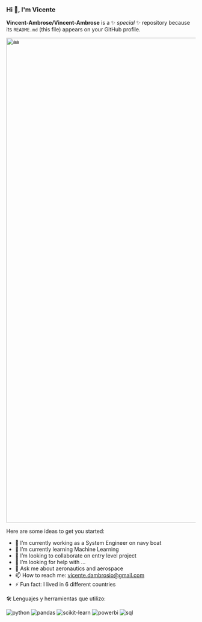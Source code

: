 ### Hi 👋, I'm Vicente


**Vincent-Ambrose/Vincent-Ambrose** is a ✨ _special_ ✨ repository because its `README.md` (this file) appears on your GitHub profile.

<img width="1287" alt="aa" src="https://github.com/Vincent-Ambrose/Vincent-Ambrose/assets/118930159/8d5bf791-a6f1-43a6-9374-00ec0c9a8929">


Here are some ideas to get you started:

- 🔭 I’m currently working as a System Engineer on navy boat
- 🌱 I’m currently learning Machine Learning 
- 👯 I’m looking to collaborate on entry level project
- 🤔 I’m looking for help with ...
- 💬 Ask me about aeronautics and aerospace
- 📫 How to reach me: vicente.dambrosio@gmail.com
- ⚡ Fun fact: I lived in 6 different countries


🛠️ Lenguajes y herramientas que utilizo:
<div id="header" align="left">
    <img src="https://img.shields.io/badge/Python-3776AB?style=for-the-badge&logo=python&logoColor=white" alt="python"/>
  </a>
 <img src="https://img.shields.io/badge/Pandas-217346?style=for-the-badge&logo=pandas&logoColor=white" alt="pandas"/>
  </a>
  <img src="https://img.shields.io/badge/scikit--learn-%23F7931E.svg?style=for-the-badge&logo=scikit-learn&logoColor=white" alt="scikit-learn"/>
  </a>
 <img src="https://img.shields.io/badge/Power_BI-FFBE00?style=for-the-badge&logo=Power-BI&logoColor=white" alt="powerbi"/>
  </a>
 <img src="https://img.shields.io/badge/SQL-CC2927?style=for-the-badge&logo=microsoft%20sql%20server&logoColor=white" alt="sql"/>
  </a>
</div>
